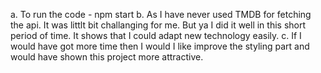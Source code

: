 a. To run the code - npm start
b. As I have never used TMDB for fetching the api. It was littlt bit challanging for me. But ya I did it well in this short period of time. It shows that I could adapt new technology easily.
c. If I would have got more time then I would I like improve the styling part and would have shown this project more attractive.
